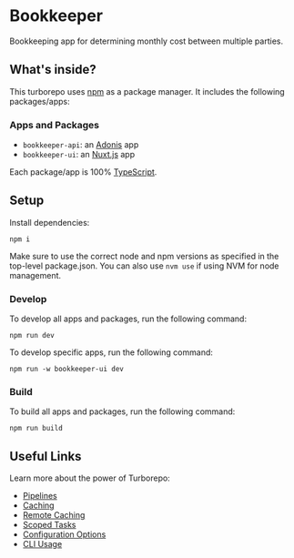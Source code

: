 # Bookkeeper

Bookkeeping app for determining monthly cost between multiple parties.

## What's inside?

This turborepo uses [npm](https://www.npmjs.com/) as a package manager. It includes the following packages/apps:

### Apps and Packages

- `bookkeeper-api`: an [Adonis](https://adonisjs.com/) app
- `bookkeeper-ui`: an [Nuxt.js](https://nuxtjs.org) app

Each package/app is 100% [TypeScript](https://www.typescriptlang.org/).

## Setup

Install dependencies:
```
npm i
```

Make sure to use the correct node and npm versions as specified in the top-level package.json. You can also use `nvm use` if using NVM for node management.

### Develop

To develop all apps and packages, run the following command:

```
npm run dev
```

To develop specific apps, run the following command:

```
npm run -w bookkeeper-ui dev
```

### Build

To build all apps and packages, run the following command:

```
npm run build
```

## Useful Links

Learn more about the power of Turborepo:

- [Pipelines](https://turborepo.org/docs/core-concepts/pipelines)
- [Caching](https://turborepo.org/docs/core-concepts/caching)
- [Remote Caching](https://turborepo.org/docs/core-concepts/remote-caching)
- [Scoped Tasks](https://turborepo.org/docs/core-concepts/scopes)
- [Configuration Options](https://turborepo.org/docs/reference/configuration)
- [CLI Usage](https://turborepo.org/docs/reference/command-line-reference)

